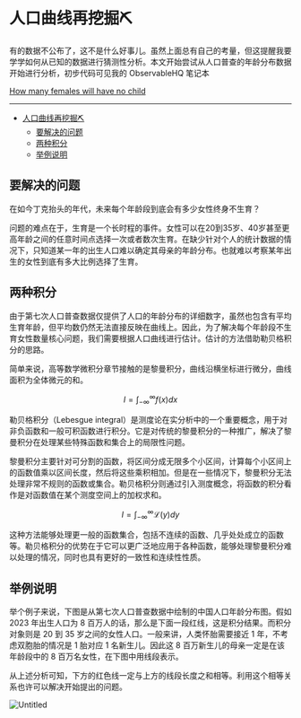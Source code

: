 # 人口曲线再挖掘⛏️

有的数据不公布了，这不是什么好事儿。虽然上面总有自己的考量，但这提醒我要学学如何从已知的数据进行猜测性分析。本文开始尝试从人口普查的年龄分布数据开始进行分析，初步代码可见我的 ObservableHQ 笔记本

[How many females will have no child](https://observablehq.com/@listenzcc/how-many-females-will-have-no-child)

---
- [人口曲线再挖掘⛏️](#人口曲线再挖掘️)
  - [要解决的问题](#要解决的问题)
  - [两种积分](#两种积分)
  - [举例说明](#举例说明)


## 要解决的问题

在如今丁克抬头的年代，未来每个年龄段到底会有多少女性终身不生育？

问题的难点在于，生育是一个长时程的事件。女性可以在20到35岁、40岁甚至更高年龄之间的任意时间点选择一次或者数次生育。在缺少针对个人的统计数据的情况下，只知道某一年的出生人口难以确定其母亲的年龄分布。也就难以考察某年出生的女性到底有多大比例选择了生育。

## 两种积分

由于第七次人口普查数据仅提供了人口的年龄分布的详细数字，虽然也包含有平均生育年龄，但平均数仍然无法直接反映在曲线上。因此，为了解决每个年龄段不生育女性数量核心问题，我们需要根据人口曲线进行估计。估计的方法借助勒贝格积分的思路。

简单来说，高等数学微积分章节接触的是黎曼积分，曲线沿横坐标进行微分，曲线面积为全体微元的和。

$$
I = \int_{-\infty}^{\infty} f(x) dx
$$

勒贝格积分（Lebesgue integral）是测度论在实分析中的一个重要概念，用于对非负函数和一般可积函数进行积分。它是对传统的黎曼积分的一种推广，解决了黎曼积分在处理某些特殊函数和集合上的局限性问题。

黎曼积分主要针对可分割的函数，将区间分成无限多个小区间，计算每个小区间上的函数值乘以区间长度，然后将这些乘积相加。但是在一些情况下，黎曼积分无法处理非常不规则的函数或集合。勒贝格积分则通过引入测度概念，将函数的积分看作是对函数值在某个测度空间上的加权求和。

$$
I = \int_{-\infty}^{\infty} \mathcal{L}(y) dy
$$

这种方法能够处理更一般的函数集合，包括不连续的函数、几乎处处成立的函数等。勒贝格积分的优势在于它可以更广泛地应用于各种函数，能够处理黎曼积分难以处理的情况，同时也具有更好的一致性和连续性性质。

## 举例说明

举个例子来说，下图是从第七次人口普查数据中绘制的中国人口年龄分布图。假如 2023 年出生人口为 8 百万人的话，那么是下面一段红线，这是积分结果。而积分对象则是 20 到 35 岁之间的女性人口。一般来讲，人类怀胎需要接近 1 年，不考虑双胞胎的情况是 1 胎对应 1 名新生儿。因此这 8 百万新生儿的母亲一定是在该年龄段中的 8 百万名女性，在下图中用线段表示。

从上述分析可知，下方的红色线一定与上方的线段长度之和相等。利用这个相等关系也许可以解决开始提出的问题。

![Untitled](%E4%BA%BA%E5%8F%A3%E6%9B%B2%E7%BA%BF%E5%86%8D%E6%8C%96%E6%8E%98%E2%9B%8F%EF%B8%8F%20904755cb4b934422ab4a844ba909c8ac/Untitled.png)